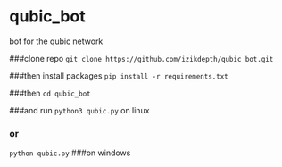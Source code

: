 # qubic_bot
bot for the qubic network

###clone repo
```git clone https://github.com/izikdepth/qubic_bot.git```

###then install packages
```pip install -r requirements.txt```

###then 
```cd qubic_bot```

###and run
```python3 qubic.py``` on linux
### or 
```python qubic.py``` ###on windows
